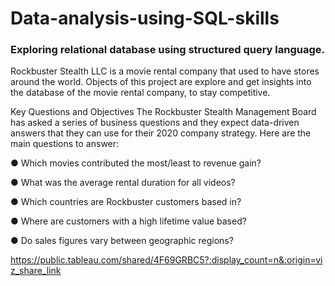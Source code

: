# Data-analysis-using-SQL-skills
### Exploring relational database using structured query language.
Rockbuster Stealth LLC is a movie rental company that used to have stores around the
world. Objects of this project are explore and get insights into the database of the movie rental company, to stay competitive.

Key Questions and Objectives
The Rockbuster Stealth Management Board has asked a series of business questions and
they expect data-driven answers that they can use for their 2020 company strategy. Here are
the main questions to answer:

● Which movies contributed the most/least to revenue gain?

● What was the average rental duration for all videos?

● Which countries are Rockbuster customers based in?

● Where are customers with a high lifetime value based?

● Do sales figures vary between geographic regions?


https://public.tableau.com/shared/4F69GRBC5?:display_count=n&:origin=viz_share_link
